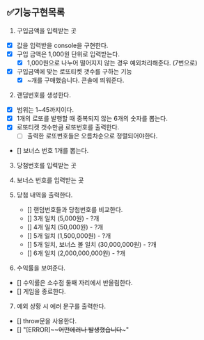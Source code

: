 ## ✅기능구현목록
1. 구입금액을 입력받는 곳
  - [x] 값을 입력받을 console을 구현한다. 
  - [x] 구입 금액은 1,000원 단위로 입력받는다.
    - [x] 1,000원으로 나누어 떨어지지 않는 경우 예외처리해준다. (7번으로)
  - [x] 구입금액에 맞는 로또티켓 갯수를 구하는 기능
    - [x] ~개를 구매했습니다. 콘솔에 띄워준다.

2. 랜덤번호를 생성한다.
  - [x] 범위는 1~45까지이다.
  - [x] 1개의 로또를 발행할 때 중복되지 않는 6개의 숫자를 뽑는다.
  - [x] 로또티켓 갯수만큼 로또번호를 출력한다.
    - [ ] 출력한 로또번호들은 오름차순으로 정렬되어야한다.
  - [] 보너스 번호 1개를 뽑는다.
  
3. 당첨번호를 입력받는 곳

4. 보너스 번호를 입력받는 곳

5. 당첨 내역을 출력한다.
   - [] 랜덤번호들과 당첨번호를 비교한다.
    - [] 3개 일치 (5,000원) - ?개
    - [] 4개 일치 (50,000원) - ?개
    - [] 5개 일치 (1,500,000원) - ?개
    - [] 5개 일치, 보너스 볼 일치 (30,000,000원) - ?개
    - [] 6개 일치 (2,000,000,000원) - ?개

6. 수익률을 보여준다.
  - [] 수익률은 소수점 둘째 자리에서 반올림한다.
  - [] 게임을 종료한다.

7. 예외 상황 시 에러 문구를 출력한다.
  - [] throw문을 사용한다.
  - [] "[ERROR]~~~~어떤에러나 발생했습니다~~~"


